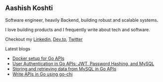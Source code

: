 <p align=center><h2>Aashish Koshti</h2><p>  
Software engineer, heavily Backend, building robust and scalable systems.

I love building products and I frequently write about tech and software.

Checkout my [Linkedin](https://www.linkedin.com/in/aashishkoshti/), [Dev.to](https://dev.to/the-arcade-01), [Twitter](https://twitter.com/the_arcade_01)

Latest blogs

<!-- BLOGS:START -->
- [Docker setup for Go APIs](https://dev.to/the-arcade-01/docker-setup-for-go-apis-2lbk)
- [User Authentication in Go APIs: JWT, Password Hashing, and MySQL](https://dev.to/the-arcade-01/user-authentication-in-go-jwt-password-hashing-and-mysql-2n8o)
- [Storing and retrieving data from MySQL in Go APIs](https://dev.to/the-arcade-01/storing-and-retrieving-data-from-mysql-in-go-apis-3k33)
- [Write APIs in Go using go-chi](https://dev.to/the-arcade-01/write-apis-in-go-using-go-chi-d3g)
<!-- BLOGS:END -->
